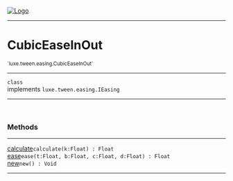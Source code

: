 
[![Logo](../../../../images/logo.png)](../../../../api/index.html)

---



<h1>CubicEaseInOut</h1>
<small>`luxe.tween.easing.CubicEaseInOut`</small>



---

`class`<br/>implements <code><span>luxe.tween.easing.IEasing</span></code>

---

&nbsp;
&nbsp;







<h3>Methods</h3> <hr/><span class="method apipage">
            <a name="calculate"><a class="lift" href="#calculate">calculate</a></a><code class="signature apipage">calculate(k:Float<span></span>) : Float</code><br/><span class="small_desc_flat"></span>
        </span>
    <span class="method apipage">
            <a name="ease"><a class="lift" href="#ease">ease</a></a><code class="signature apipage">ease(t:Float<span></span>, b:Float<span></span>, c:Float<span></span>, d:Float<span></span>) : Float</code><br/><span class="small_desc_flat"></span>
        </span>
    <span class="method apipage">
            <a name="new"><a class="lift" href="#new">new</a></a><code class="signature apipage">new() : Void</code><br/><span class="small_desc_flat"></span>
        </span>
    





---

&nbsp;
&nbsp;
&nbsp;
&nbsp;